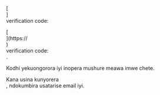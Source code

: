 [<br host>] <br action> verification code: <br code>

[<br host>](https://<br host>) <br action> verification code: <br code>.

Kodhi yekuongorora iyi inopera mushure meawa imwe chete.

Kana usina kunyorera <br action>, ndokumbira usatarise email iyi.